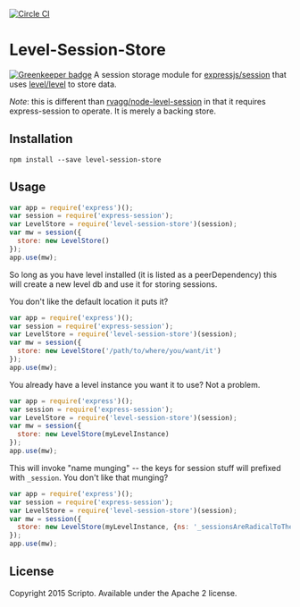 [![Circle CI](https://circleci.com/gh/scriptoLLC/level-session-store.svg?style=svg)](https://circleci.com/gh/scriptoLLC/level-session-store)

# Level-Session-Store

[![Greenkeeper badge](https://badges.greenkeeper.io/scriptoLLC/level-session-store.svg)](https://greenkeeper.io/)
A session storage module for [expressjs/session](https://github.com/expressjs/session) that uses [level/level](https://github.com/level/level) to store data.

_Note_: this is different than [rvagg/node-level-session](https://github.com/rvagg/node-level-session) in that it requires express-session to operate. It is merely a backing store.

## Installation

`npm install --save level-session-store`

## Usage

```js
var app = require('express')();
var session = require('express-session');
var LevelStore = require('level-session-store')(session);
var mw = session({
  store: new LevelStore()
});
app.use(mw);
```

So long as you have level installed (it is listed as a peerDependency) this will create a new level db and use it for storing sessions.

You don't like the default location it puts it?

```js
var app = require('express')();
var session = require('express-session');
var LevelStore = require('level-session-store')(session);
var mw = session({
  store: new LevelStore('/path/to/where/you/want/it')
});
app.use(mw);
```

You already have a level instance you want it to use?  Not a problem.

```js
var app = require('express')();
var session = require('express-session');
var LevelStore = require('level-session-store')(session);
var mw = session({
  store: new LevelStore(myLevelInstance)
});
app.use(mw);
```

This will invoke "name munging" -- the keys for session stuff will prefixed with `_session`. You don't like that munging?

```js
var app = require('express')();
var session = require('express-session');
var LevelStore = require('level-session-store')(session);
var mw = session({
  store: new LevelStore(myLevelInstance, {ns: '_sessionsAreRadicalToTheExtreme'})
});
app.use(mw);
```

## License

Copyright 2015 Scripto. Available under the Apache 2 license.
